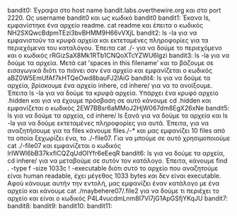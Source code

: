 bandit0: Έγραψα στο host name bandit.labs.overthewire.org και στο port 2220. Ως username bandit0 και ως κωδικό bandit0
bandit1: Έκανα ls, εμφανίστηκε ένα αρχείο readme. cat readme και έπειτα ο κωδικός NH2SXQwcBdpmTEzi3bvBHMM9H66vVXjL
bandit2: ls -la για να εμφανιστούν τα κρυφά αρχεία και εκτεταμένες πληροφορίες για τα περιεχόμενα του καταλόγου. Έπειτα cat ./- για να δούμε το περιεχόμενο και ο κωδικός rRGizSaX8Mk1RTb1CNQoXTcYZWU6lgzi
bandit3: ls -la για να δούμε τα αρχεία. Μετά cat 'spaces in this filename' και το βάζουμε σε εισαγωγικά διότι το πιάνει σαν ένα αρχείο και εμφανίζεται ο κωδικός aBZ0W5EmUfAf7kHTQeOwd8bauFJ2lAiG
bandit4: ls για να δούμε τα αρχεία, βρίσκουμε ένα αρχείο inhere, cd inhere/ για να το ανοίξουμε. Έπειτα ls -la για να δούμε τα κρυφά αρχεία. Υπάρχει ένα κρυφό αρχείο .hidden και για να έχουμε πρόσβαση σε αυτό κάνουμε cd .hidden και εμφανίζεται ο κωδικός 2EW7BBsr6aMMoJ2HjW067dm8EgX26xNe
bandit5: ls για να δούμε τα αρχεία, cd inhere/ ls ξανά για να δούμε τα αρχεία και ls -la για να δούμε εκτεταμένες πληροφορίες για αυτά. Έπειτα, για να αναζητήσουμε για τα files κάνουμε files./-*  και μας εμφανίζει 10 files από τα οποία ξεχωρίζει ένα, το ./-file07. Για να μπούμε σε αυτό χρησιμοποιούμε cat ./-file07 και εμφανίζεται ο κωδικός lrIWWI6bB37kxfiCQZqUdOIYfr6eEeqR
bandit6: ls για να δούμε τα αρχεία, cd inhere/ για να μεταβούμε σε συτόν τον κατάλογο. Έπειτα, κάνουμε find . -type f -size 1033c ! -executable διότι συτό το αρχείο που αναζητούμε είναι human readable, έχει μέγεθος 1033 bytes και δεν είναι executable. Αφού κάνουμε αυτήν την εντολή, μας εμφανίζει έναν κατάλογο με ένα αρχείο και κάνουμε cat ./maybehere07/.file2  για να δούμε τι περιέχει το αρχείο και είναι ο κωδικός P4L4vucdmLnm8I7Vl7jG1ApGSfjYKqJU 
bandit7: 
bandit8: 
bandit9: 
bandit10: 
bandit11: 
